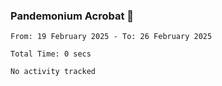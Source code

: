 ### Pandemonium Acrobat 🤸

<!--START_SECTION:waka-->

```all_time
From: 19 February 2025 - To: 26 February 2025

Total Time: 0 secs

No activity tracked
```

<!--END_SECTION:waka-->
